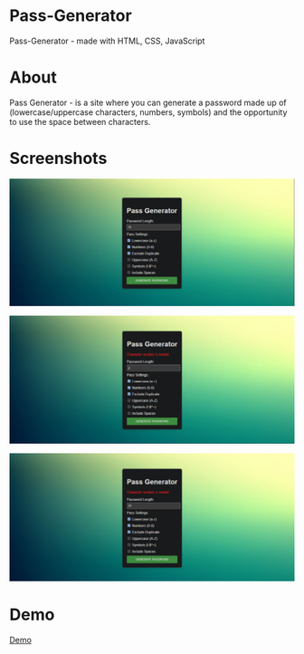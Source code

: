 ﻿# Pass-Generator

Pass-Generator - made with HTML, CSS, JavaScript

# About

Pass Generator - is a site where you can generate a password made up of (lowercase/uppercase characters, numbers, symbols) and the opportunity to use the space between characters.

# Screenshots

![screenshot 1](https://github.com/TiberiuTech/Pass-Generator/blob/main/Recommended%20Characters.jpg)

![screenshot 2](https://github.com/TiberiuTech/Pass-Generator/blob/main/Min%20Characters.jpg)

![screenshot 3](https://github.com/TiberiuTech/Pass-Generator/blob/main/Max%20Characters.jpg)

# Demo

[Demo](https://tiberiutech.github.io/Pass-Generator/)
